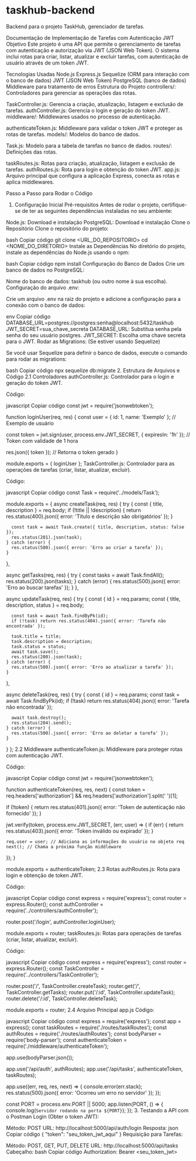 # taskhub-backend
Backend para o projeto TaskHub, gerenciador de tarefas.

Documentação de Implementação de Tarefas com Autenticação JWT
Objetivo
Este projeto é uma API que permite o gerenciamento de tarefas com autenticação e autorização via JWT (JSON Web Token). O sistema inclui rotas para criar, listar, atualizar e excluir tarefas, com autenticação de usuário através de um token JWT.

Tecnologias Usadas
Node.js
Express.js
Sequelize (ORM para interação com o banco de dados)
JWT (JSON Web Token)
PostgreSQL (banco de dados)
Middleware para tratamento de erros
Estrutura do Projeto
controllers/: Controladores para gerenciar as operações das rotas.

TaskController.js: Gerencia a criação, atualização, listagem e exclusão de tarefas.
authController.js: Gerencia o login e geração do token JWT.
middleware/: Middlewares usados no processo de autenticação.

authenticateToken.js: Middleware para validar o token JWT e proteger as rotas de tarefas.
models/: Modelos do banco de dados.

Task.js: Modelo para a tabela de tarefas no banco de dados.
routes/: Definições das rotas.

taskRoutes.js: Rotas para criação, atualização, listagem e exclusão de tarefas.
authRoutes.js: Rota para login e obtenção do token JWT.
app.js: Arquivo principal que configura a aplicação Express, conecta as rotas e aplica middlewares.

Passo a Passo para Rodar o Código
1. Configuração Inicial
Pré-requisitos
Antes de rodar o projeto, certifique-se de ter as seguintes dependências instaladas no seu ambiente:

Node.js: Download e instalação
PostgreSQL: Download e instalação
Clone o Repositório
Clone o repositório do projeto:

bash
Copiar código
git clone <URL_DO_REPOSITORIO>
cd <NOME_DO_DIRETORIO>
Instale as Dependências
No diretório do projeto, instale as dependências do Node.js usando o npm:

bash
Copiar código
npm install
Configuração do Banco de Dados
Crie um banco de dados no PostgreSQL:

Nome do banco de dados: taskhub (ou outro nome à sua escolha).
Configuração do arquivo .env:

Crie um arquivo .env na raiz do projeto e adicione a configuração para a conexão com o banco de dados:

env
Copiar código
DATABASE_URL=postgres://postgres:senha@localhost:5432/taskhub
JWT_SECRET=sua_chave_secreta
DATABASE_URL: Substitua senha pela senha do seu usuário postgres.
JWT_SECRET: Escolha uma chave secreta para o JWT.
Rodar as Migrations: (Se estiver usando Sequelize)

Se você usar Sequelize para definir o banco de dados, execute o comando para rodar as migrations:

bash
Copiar código
npx sequelize db:migrate
2. Estrutura de Arquivos e Código
2.1 Controladores
authController.js: Controlador para o login e geração do token JWT.

Código:

javascript
Copiar código
const jwt = require('jsonwebtoken');

function loginUser(req, res) {
  const user = { id: 1, name: 'Exemplo' }; // Exemplo de usuário

  const token = jwt.sign(user, process.env.JWT_SECRET, { expiresIn: '1h' }); // Token com validade de 1 hora

  res.json({ token }); // Retorna o token gerado
}

module.exports = { loginUser };
TaskController.js: Controlador para as operações de tarefas (criar, listar, atualizar, excluir).

Código:

javascript
Copiar código
const Task = require('../models/Task');

module.exports = {
  async createTask(req, res) {
    try {
      const { title, description } = req.body;
      if (!title || !description) {
        return res.status(400).json({ error: 'Título e descrição são obrigatórios' });
      }

      const task = await Task.create({ title, description, status: false });
      res.status(201).json(task);
    } catch (error) {
      res.status(500).json({ error: 'Erro ao criar a tarefa' });
    }
  },

  async getTasks(req, res) {
    try {
      const tasks = await Task.findAll();
      res.status(200).json(tasks);
    } catch (error) {
      res.status(500).json({ error: 'Erro ao buscar tarefas' });
    }
  },

  async updateTask(req, res) {
    try {
      const { id } = req.params;
      const { title, description, status } = req.body;

      const task = await Task.findByPk(id);
      if (!task) return res.status(404).json({ error: 'Tarefa não encontrada' });

      task.title = title;
      task.description = description;
      task.status = status;
      await task.save();
      res.status(200).json(task);
    } catch (error) {
      res.status(500).json({ error: 'Erro ao atualizar a tarefa' });
    }
  },

  async deleteTask(req, res) {
    try {
      const { id } = req.params;
      const task = await Task.findByPk(id);
      if (!task) return res.status(404).json({ error: 'Tarefa não encontrada' });

      await task.destroy();
      res.status(204).send();
    } catch (error) {
      res.status(500).json({ error: 'Erro ao deletar a tarefa' });
    }
  }
};
2.2 Middleware
authenticateToken.js: Middleware para proteger rotas com autenticação JWT.

Código:

javascript
Copiar código
const jwt = require('jsonwebtoken');

function authenticateToken(req, res, next) {
  const token = req.headers['authorization'] && req.headers['authorization'].split(' ')[1];

  if (!token) {
    return res.status(401).json({ error: 'Token de autenticação não fornecido' });
  }

  jwt.verify(token, process.env.JWT_SECRET, (err, user) => {
    if (err) {
      return res.status(403).json({ error: 'Token inválido ou expirado' });
    }

    req.user = user; // Adiciona as informações do usuário no objeto req
    next(); // Chama a próxima função middleware
  });
}

module.exports = authenticateToken;
2.3 Rotas
authRoutes.js: Rota para login e obtenção de token JWT.

Código:

javascript
Copiar código
const express = require('express');
const router = express.Router();
const authController = require('../controllers/authController');

router.post('/login', authController.loginUser);

module.exports = router;
taskRoutes.js: Rotas para operações de tarefas (criar, listar, atualizar, excluir).

Código:

javascript
Copiar código
const express = require('express');
const router = express.Router();
const TaskController = require('../controllers/TaskController');

router.post('/', TaskController.createTask);
router.get('/', TaskController.getTasks);
router.put('/:id', TaskController.updateTask);
router.delete('/:id', TaskController.deleteTask);

module.exports = router;
2.4 Arquivo Principal app.js
Código:

javascript
Copiar código
const express = require('express');
const app = express();
const taskRoutes = require('./routes/taskRoutes');
const authRoutes = require('./routes/authRoutes');
const bodyParser = require('body-parser');
const authenticateToken = require('./middleware/authenticateToken');

app.use(bodyParser.json());

app.use('/api/auth', authRoutes);
app.use('/api/tasks', authenticateToken, taskRoutes);

app.use((err, req, res, next) => {
  console.error(err.stack);
  res.status(500).json({ error: 'Ocorreu um erro no servidor' });
});

const PORT = process.env.PORT || 5000;
app.listen(PORT, () => {
  console.log(`Servidor rodando na porta ${PORT}`);
});
3. Testando a API com o Postman
Login (Obter o token JWT):

Método: POST
URL: http://localhost:5000/api/auth/login
Resposta:
json
Copiar código
{ "token": "seu_token_jwt_aqui" }
Requisição para Tarefas:

Método: POST, GET, PUT, DELETE
URL: http://localhost:5000/api/tasks
Cabeçalho:
bash
Copiar código
Authorization: Bearer <seu_token_jwt>
